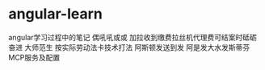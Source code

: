# angular-learn
angular学习过程中的笔记
偶吼吼或或
加拉收到缴费拉丝机代理费可结案时砥砺奋进
大师范生
按实际劳动法卡技术打法
阿斯顿发送到发
阿是发大水发斯蒂芬
MCP服务及配置
